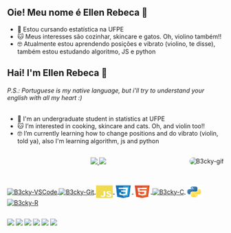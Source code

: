 <!---
B3cky12/B3cky12 is a ✨ special ✨ repository because its `README.md` (this file) appears on your GitHub profile.
You can click the Preview link to take a look at your changes.
--->

<!---
- 👋 Hi, I’m @B3cky12
- 👀 I’m interested in cooking, front end, skincare and cats. Oh, and violin too!!
- 🌱 I’m currently learning how to change positions and do vibrato (violin, told ya), also I'm learning algorithm, js and python
- 💞️ I’m looking to collaborate on anything a beginner in programming can deal with
- 📫 How to reach me: the linkedin's link is https://www.linkedin.com/in/ellen-rebeca-aguiar/
- P.S.: Portuguese is my native language, but i'll try to understand your english with all my mind :)
--->

<!--- português --->
## Oie! Meu nome é Ellen Rebeca 💛

- 🧮 Estou cursando estatística na UFPE
- 🐱 Meus interesses são cozinhar, skincare e gatos. Oh, violino também!!
- 🤓 Atualmente estou aprendendo posições e vibrato (violino, te disse), também estou estudando algoritmo, JS e python

<!--- inglês --->
## Hai! I'm Ellen Rebeca 💛
###### P.S.: Portuguese is my native language, but i'll try to understand your english with all my heart :)

- 🧮 I'm an undergraduate student in statistics at UFPE
- 🐱 I’m interested in cooking, skincare and cats. Oh, and violin too!!
- 🤓 I’m currently learning how to change positions and do vibrato (violin, told ya), also I'm learning algorithm, js and python

##

<div align="center">
  <a href="https://github.com/B3cky12">
  <img height="180em" src="https://github-readme-stats.vercel.app/api?username=B3cky12&show_icons=true&theme=radical&include_all_commits=true&count_private=true">
  <img height="180em" src="https://github-readme-stats.vercel.app/api/top-langs/?username=B3cky12&layout=compact&langs_count=7&theme=radical">
  <img align="right" alt="B3cky-gif" style="border-radius:50px;" src="https://im.ezgif.com/tmp/ezgif-1-f96c0bddcd.png">
</div>
  
  <!--- Me pics for the gif: 
1 https://picrew.me/shareImg/org/202206/338224_R6OCzYH0.png
2 https://picrew.me/shareImg/org/202206/338224_yA2mIYnW.png
3 https://picrew.me/shareImg/org/202206/338224_byrYsgmG.png
4 https://picrew.me/shareImg/org/202206/338224_jvZxi6ln.png
5 https://picrew.me/shareImg/org/202206/338224_rHKAYlMu.png
--->
  
  ##
  
<div style="display: inline_block"><br>
  <img align="center" alt="B3cky-VSCode" height="30" width="40"  src="https://cdn.jsdelivr.net/gh/devicons/devicon/icons/vscode/vscode-original.svg">
  <img align="center" alt="B3cky-Git" height="30" width="40" src="https://cdn.jsdelivr.net/gh/devicons/devicon/icons/git/git-original.svg">
  <img align="center" alt="B3cky-Js" height="30" width="40" src="https://raw.githubusercontent.com/devicons/devicon/master/icons/javascript/javascript-plain.svg">
  <img align="center" alt="B3cky-CSS" height="30" width="40" src="https://raw.githubusercontent.com/devicons/devicon/master/icons/css3/css3-original.svg">
  <img align="center" alt="B3cky-HTML" height="30" width="40" src="https://raw.githubusercontent.com/devicons/devicon/master/icons/html5/html5-original.svg">
  <img align="center" alt="B3cky-C" height="30" width="40" src="https://cdn.jsdelivr.net/gh/devicons/devicon/icons/c/c-plain.svg">
  <img align="center" alt="B3cky-Python" height="30" width="40" src="https://raw.githubusercontent.com/devicons/devicon/master/icons/python/python-original.svg">
  <img align="center" alt="B3cky-R" height="30" width="40"  src="https://cdn.jsdelivr.net/gh/devicons/devicon/icons/r/r-original.svg">
</div>
  
  ##
 
<div> 
  <a href="https://www.youtube.com/channel/UCE-iTADrsRW1JTNDE_M3UUw" target="_blank"><img src="https://img.shields.io/badge/YouTube-FF0000?style=for-the-badge&logo=youtube&logoColor=white" target="_blank"></a>
  <a href="https://www.instagram.com/e_bekinha12/" target="_blank"><img src="https://img.shields.io/badge/-Instagram-%23E4405F?style=for-the-badge&logo=instagram&logoColor=white" target="_blank"></a>
 	<a href="https://www.twitch.tv/nellebecky1212" target="_blank"><img src="https://img.shields.io/badge/Twitch-9146FF?style=for-the-badge&logo=twitch&logoColor=white" target="_blank"></a>
  <a href = "mailto:ellen.rebeca10@gmail.com"><img src="https://img.shields.io/badge/-Gmail-%23333?style=for-the-badge&logo=gmail&logoColor=white" target="_blank"></a>
  <a href="https://www.linkedin.com/in/ellen-rebeca-aguiar/" target="_blank"><img src="https://img.shields.io/badge/-LinkedIn-%230077B5?style=for-the-badge&logo=linkedin&logoColor=white" target="_blank"></a>
  <a href= "https://codepen.io/B3ckyA" target="_blank"><img src="https://img.shields.io/badge/Codepen-000000?style=for-the-badge&logo=codepen&logoColor=white" target="_blank"></a>
  <!---
  ![Snake animation](https://github.com/rafaballerini/rafaballerini/blob/output/github-contribution-grid-snake.svg)
 --->
</div>
